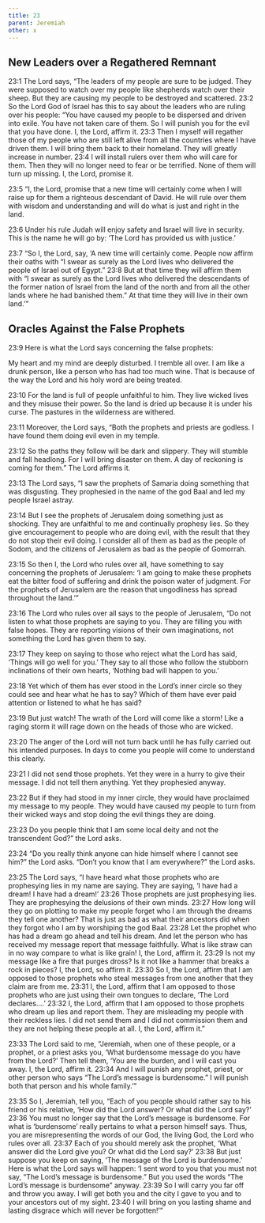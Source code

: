 ```yaml
---
title: 23
parent: Jeremiah
other: x
---
```



## New Leaders over a Regathered Remnant

<a name="23:1">23:1</a> The Lord says, “The leaders of my people are sure to be judged. They were supposed to watch over my people like shepherds watch over their sheep. But they are causing my people to be destroyed and scattered. <a name="23:2">23:2</a> So the Lord God of Israel has this to say about the leaders who are ruling over his people: “You have caused my people to be dispersed and driven into exile. You have not taken care of them. So I will punish you for the evil that you have done. I, the Lord, affirm it. <a name="23:3">23:3</a> Then I myself will regather those of my people who are still left alive from all the countries where I have driven them. I will bring them back to their homeland. They will greatly increase in number. <a name="23:4">23:4</a> I will install rulers over them who will care for them. Then they will no longer need to fear or be terrified. None of them will turn up missing. I, the Lord, promise it.

<a name="23:5">23:5</a> “I, the Lord, promise that a new time will certainly come
when I will raise up for them a righteous descendant of David.
He will rule over them with wisdom and understanding
and will do what is just and right in the land.

<a name="23:6">23:6</a> Under his rule Judah will enjoy safety
and Israel will live in security.
This is the name he will go by:
‘The Lord has provided us with justice.’

<a name="23:7">23:7</a> “So I, the Lord, say, ‘A new time will certainly come. People now affirm their oaths with “I swear as surely as the Lord lives who delivered the people of Israel out of Egypt.” <a name="23:8">23:8</a> But at that time they will affirm them with “I swear as surely as the Lord lives who delivered the descendants of the former nation of Israel from the land of the north and from all the other lands where he had banished them.” At that time they will live in their own land.’”

## Oracles Against the False Prophets

<a name="23:9">23:9</a> Here is what the Lord says concerning the false prophets:

My heart and my mind are deeply disturbed.
I tremble all over.
I am like a drunk person,
like a person who has had too much wine.
That is because of the way the Lord
and his holy word are being treated.

<a name="23:10">23:10</a> For the land is full of people unfaithful to him.
They live wicked lives and they misuse their power.
So the land is dried up because it is under his curse.
The pastures in the wilderness are withered.

<a name="23:11">23:11</a> Moreover, the Lord says,
“Both the prophets and priests are godless.
I have found them doing evil even in my temple.

<a name="23:12">23:12</a> So the paths they follow will be dark and slippery.
They will stumble and fall headlong.
For I will bring disaster on them.
A day of reckoning is coming for them.”
The Lord affirms it.

<a name="23:13">23:13</a> The Lord says, “I saw the prophets of Samaria
doing something that was disgusting.
They prophesied in the name of the god Baal
and led my people Israel astray.

<a name="23:14">23:14</a> But I see the prophets of Jerusalem
doing something just as shocking.
They are unfaithful to me
and continually prophesy lies.
So they give encouragement to people who are doing evil,
with the result that they do not stop their evil doing.
I consider all of them as bad as the people of Sodom,
and the citizens of Jerusalem as bad as the people of Gomorrah.

<a name="23:15">23:15</a> So then I, the Lord who rules over all, have something to say concerning the prophets of Jerusalem:
‘I am going to make these prophets eat the bitter food of suffering
and drink the poison water of judgment.
For the prophets of Jerusalem are the reason
that ungodliness has spread throughout the land.’”

<a name="23:16">23:16</a> The Lord who rules over all says to the people of Jerusalem,
“Do not listen to what
those prophets are saying to you.
They are filling you with false hopes.
They are reporting visions of their own imaginations,
not something the Lord has given them to say.

<a name="23:17">23:17</a> They keep on saying to those who reject what the Lord has said,
‘Things will go well for you.’
They say to all those who follow the stubborn inclinations of their own hearts,
‘Nothing bad will happen to you.’

<a name="23:18">23:18</a> Yet which of them has ever stood in the Lord’s inner circle
so they could see and hear what he has to say?
Which of them have ever paid attention or listened to what he has said?

<a name="23:19">23:19</a> But just watch! The wrath of the Lord
will come like a storm!
Like a raging storm it will rage down
on the heads of those who are wicked.

<a name="23:20">23:20</a> The anger of the Lord will not turn back
until he has fully carried out his intended purposes.
In days to come
you people will come to understand this clearly.

<a name="23:21">23:21</a> I did not send those prophets.
Yet they were in a hurry to give their message.
I did not tell them anything.
Yet they prophesied anyway.

<a name="23:22">23:22</a> But if they had stood in my inner circle,
they would have proclaimed my message to my people.
They would have caused my people to turn from their wicked ways
and stop doing the evil things they are doing.

<a name="23:23">23:23</a> Do you people think that I am some local deity
and not the transcendent God?” the Lord asks.

<a name="23:24">23:24</a> “Do you really think anyone can hide himself
where I cannot see him?” the Lord asks.
“Don’t you know that I am everywhere?”
the Lord asks.

<a name="23:25">23:25</a> The Lord says, “I have heard what those prophets who are prophesying lies in my name are saying. They are saying, ‘I have had a dream! I have had a dream!’ <a name="23:26">23:26</a> Those prophets are just prophesying lies. They are prophesying the delusions of their own minds. <a name="23:27">23:27</a> How long will they go on plotting to make my people forget who I am through the dreams they tell one another? That is just as bad as what their ancestors did when they forgot who I am by worshiping the god Baal. <a name="23:28">23:28</a> Let the prophet who has had a dream go ahead and tell his dream. And let the person who has received my message report that message faithfully. What is like straw can in no way compare to what is like grain! I, the Lord, affirm it. <a name="23:29">23:29</a> Is not my message like a fire that purges dross? Is it not like a hammer that breaks a rock in pieces? I, the Lord, so affirm it. <a name="23:30">23:30</a> So I, the Lord, affirm that I am opposed to those prophets who steal messages from one another that they claim are from me. <a name="23:31">23:31</a> I, the Lord, affirm that I am opposed to those prophets who are just using their own tongues to declare, ‘The Lord declares….’ <a name="23:32">23:32</a> I, the Lord, affirm that I am opposed to those prophets who dream up lies and report them. They are misleading my people with their reckless lies. I did not send them and I did not commission them and they are not helping these people at all. I, the Lord, affirm it.”

<a name="23:33">23:33</a> The Lord said to me, “Jeremiah, when one of these people, or a prophet, or a priest asks you, ‘What burdensome message do you have from the Lord?’ Then tell them, ‘You are the burden, and I will cast you away. I, the Lord, affirm it. <a name="23:34">23:34</a> And I will punish any prophet, priest, or other person who says “The Lord’s message is burdensome.” I will punish both that person and his whole family.’”

<a name="23:35">23:35</a> So I, Jeremiah, tell you, “Each of you people should rather say to his friend or his relative, ‘How did the Lord answer? Or what did the Lord say?’ <a name="23:36">23:36</a> You must no longer say that the Lord’s message is burdensome. For what is ‘burdensome’ really pertains to what a person himself says. Thus, you are misrepresenting the words of our God, the living God, the Lord who rules over all. <a name="23:37">23:37</a> Each of you should merely ask the prophet, ‘What answer did the Lord give you? Or what did the Lord say?’ <a name="23:38">23:38</a> But just suppose you keep on saying, ‘The message of the Lord is burdensome.’ Here is what the Lord says will happen: ‘I sent word to you that you must not say, “The Lord’s message is burdensome.” But you used the words “The Lord’s message is burdensome” anyway. <a name="23:39">23:39</a> So I will carry you far off and throw you away. I will get both you and the city I gave to you and to your ancestors out of my sight. <a name="23:40">23:40</a> I will bring on you lasting shame and lasting disgrace which will never be forgotten!’”